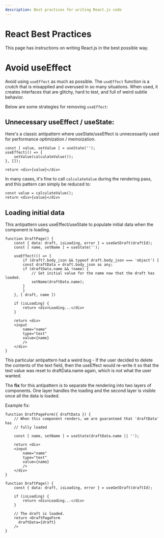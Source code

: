 ```yaml
---
description: Best practices for writing React.js code
---
```


# React Best Practices

This page has instructions on writing React.js in the best possible way.

# Avoid useEffect

Avoid using `useEffect` as much as possible. The `useEffect` function is
a crutch that is misapplied and overused in so many situations. When used,
it creates interfaces that are glitchy, hard to test, and full of weird
subtle behavior.

Below are some strategies for removing `useEffect`:

## Unnecessary useEffect / useState:

Here's a classic antipattern where useState/useEffect is unnecessarily
used for performance optimization / memoization.

```
const [ value, setValue ] = useState('');
useEffect(() => {
    setValue(calculateValue());
}, []);

return <div>{value}</div>
```

In many cases, it's fine to call `calculateValue` during the rendering pass,
and this pattern can simply be reduced to:

```
const value = calculateValue();
return <div>{value}</div>
```

## Loading initial data

This antipattern uses useEffect/useState to populate initial data when the
component is loading.

```
function DraftPage() {
    const { data: draft, isLoading, error } = useGetDraft(draftId);
    const [ name, setName ] = useState('');

    useEffect(() => {
        if (draft?.body_json && typeof draft.body_json === 'object') {
        const draftData = draft.body_json as any;
        if (draftData.name && !name) {
            // Set initial value for the name now that the draft has loaded.
            setName(draftData.name);
        }
        }
    }, [ draft, name ])

    if (isLoading) {
        return <div>Loading...</div>
    }

    return <div>
    <input
        name="name"
        type="text"
        value={name}
        />
    </div>
}
```

This particular antipattern had a weird bug - If the user decided to delete
the contents of the text field, then the useEffect would re-write it so that
the text value was reset to draftData.name again, which is not what the user
wanted.

The **fix** for this antipattern is to separate the rendering into two
layers of components. One layer handles the loading and the second layer is
visible once all the data is loaded.

Example fix:
```
function DraftPageForm({ draftData }) {
    // When this component renders, we are guaranteed that 'draftData' has
    // fully loaded

    const [ name, setName ] = useState(draftData.name || '');

    return <div>
    <input
        name="name"
        type="text"
        value={name}
        />
    </div>
}

function DraftPage() {
    const { data: draft, isLoading, error } = useGetDraft(draftId);

    if (isLoading) {
        return <div>Loading...</div>
    }

    // The draft is loaded.
    return <DraftPageForm
      draftData={draft}
    />
}
```
